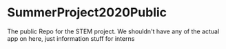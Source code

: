 # SummerProject2020Public
The public Repo for the STEM project. We shouldn't have any of the actual app on here, just information stuff for interns
